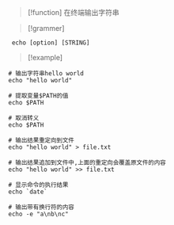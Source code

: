 
> [!function] 
> 在终端输出字符串


> [!grammer] 
```shell
 echo [option] [STRING]
```




> [!example] 
```shell
# 输出字符串hello world
echo "hello world"

# 提取变量$PATH的值
echo $PATH

# 取消转义
echo $PATH

# 输出结果重定向到文件
echo "hello world" > file.txt

# 输出结果追加到文件中,上面的重定向会覆盖原文件的内容
echo "hello world" >> file.txt

# 显示命令的执行结果
echo `date`

# 输出带有换行符的内容
echo -e "a\nb\nc"
```

